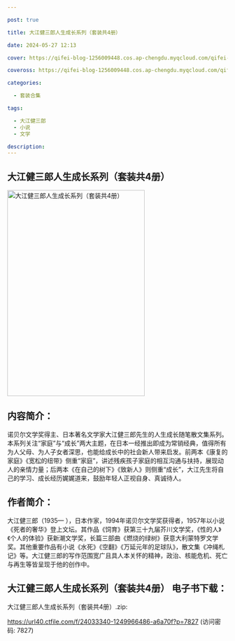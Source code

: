 ```yaml
---

post: true

title: 大江健三郎人生成长系列（套装共4册）

date: 2024-05-27 12:13

cover: https://qifei-blog-1256009448.cos.ap-chengdu.myqcloud.com/qifei-blog/6614a38d68eb9357137a1358.jpg

coveross: https://qifei-blog-1256009448.cos.ap-chengdu.myqcloud.com/qifei-blog/6614a38d68eb9357137a1358.jpg

categories:

  - 套装合集

tags:

  - 大江健三郎
  - 小说
  - 文学

description:
---
```


## 大江健三郎人生成长系列（套装共4册）
<img alt="大江健三郎人生成长系列（套装共4册） " class="aligncenter loading" data-was-processed="true" decoding="async" fetchpriority="high" height="471" src="https://qifei-blog-1256009448.cos.ap-chengdu.myqcloud.com/qifei-blog/6614a38d68eb9357137a1358.jpg " style="cursor: zoom-in;" width="314"/>

## 内容简介：

诺贝尔文学奖得主、日本著名文学家大江健三郎先生的人生成长随笔散文集系列。本系列关注“家庭”与“成长”两大主题，在日本一经推出即成为常销经典，值得所有为人父母、为人子女者深思，也能给成长中的社会新人带来启发。前两本《康复的家庭》《宽松的纽带》侧重“家庭”，讲述残疾孩子家庭的相互沟通与扶持，展现动人的亲情力量；后两本《在自己的树下》《致新人》则侧重“成长”，大江先生将自己的学习、成长经历娓娓道来，鼓励年轻人正视自身、真诚待人。

## 作者简介：

大江健三郎（1935— ），日本作家，1994年诺贝尔文学奖获得者，1957年以小说《死者的奢华》登上文坛。其作品《饲育》获第三十九届芥川文学奖，《性的人》《个人的体验》获新潮文学奖，长篇三部曲《燃烧的绿树》获意大利蒙特罗文学奖。其他重要作品有小说《水死》《空翻》《万延元年的足球队》，散文集《冲绳札记》等。大江健三郎的写作范围宽广且具人本关怀的精神，政治、核能危机、死亡与再生等皆呈现于他的创作中。

## 大江健三郎人生成长系列（套装共4册） 电子书下载：
大江健三郎人生成长系列（套装共4册）.zip: 

https://url40.ctfile.com/f/24033340-1249966486-a6a70f?p=7827 (访问密码: 7827)
